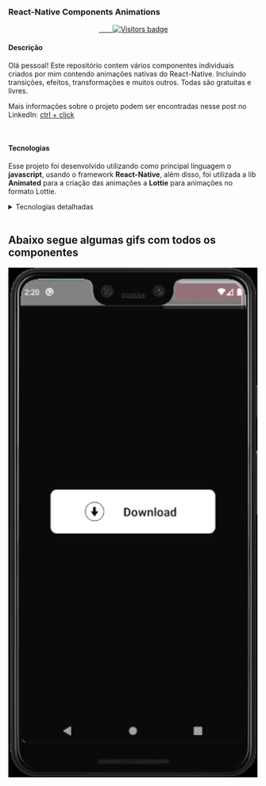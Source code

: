 ### React-Native Components Animations

<p align="center">
  <a href="https://badges.pufler.dev">
    <img src="https://badges.pufler.dev/visits/W8jonas/estudos/tree/master/react-native-animations/animatedComponents" alt="Visitors badge" />
  </a>
</p>

#### Descrição
Olá pessoal! Este repositório contem vários componentes individuais criados por mim contendo animações nativas do React-Native. Incluindo transições, efeitos, transformações e muitos outros. Todas são gratuitas e livres.


Mais informações sobre o projeto podem ser encontradas nesse post no LinkedIn: [ctrl + click](https://www.linkedin.com/feed/update/urn:li:activity:6789932111492210689/)

<br/>

#### Tecnologias
Esse projeto foi desenvolvido utilizando como principal linguagem o **javascript**, usando o framework **React-Native**, além disso, foi utilizada a lib **Animated** para a criação das animações a **Lottie** para animações no formato Lottie.


<details>
  <summary>Tecnologias detalhadas</summary>

 - React-Native
 - javascript
 - Animated
 - Lottie
 - eslint

</details>

<br/>

## Abaixo segue algumas gifs com todos os componentes
![](fotos_do_projeto/downloadButton.gif)

